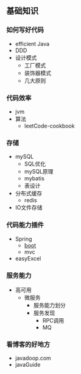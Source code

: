 ## 基础知识

### 如何写好代码

- efficient Java
- DDD
- 设计模式
  - 工厂模式
  - 装饰器模式
  - 几大原则

### 代码效率

- jvm
- 算法
  - leetCode-cookbook

### 存储

- mySQL
  - SQL优化
  - mySQL原理
  - mybatis
  - 表设计
- 分布式缓存
  - redis
- IO文件存储

### 代码能力插件

- Spring
  - [boot](\selfMd\src\note\java\java基础\springBoot.md)
  - mvc
- easyExcel

### 服务能力

- 高可用
  - 微服务
    - 服务能力划分
    - 服务发现
      - RPC调用
      - MQ



### 看博客的好地方

- javadoop.com
- javaGuide